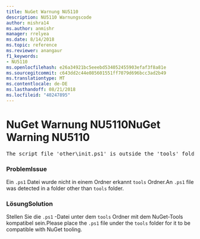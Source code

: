 ```yaml
---
title: NuGet Warnung NU5110
description: NU5110 Warnungscode
author: mishra14
ms.author: anmishr
manager: rrelyea
ms.date: 8/14/2018
ms.topic: reference
ms.reviewer: anangaur
f1_keywords:
- NU5110
ms.openlocfilehash: e26a34921bc5eeebd534052455903efaf3f8a81e
ms.sourcegitcommit: c643dd2c44e085601551ff7079d696bcc3ad2b49
ms.translationtype: MT
ms.contentlocale: de-DE
ms.lasthandoff: 08/21/2018
ms.locfileid: "40247895"
---
```

# <a name="nuget-warning-nu5110"></a><span data-ttu-id="29d2b-103">NuGet Warnung NU5110</span><span class="sxs-lookup"><span data-stu-id="29d2b-103">NuGet Warning NU5110</span></span>
<pre>The script file 'other\init.ps1' is outside the 'tools' folder and hence will not be executed during installation of this package. Move it into the 'tools' folder.</pre>

### <a name="issue"></a><span data-ttu-id="29d2b-104">Problem</span><span class="sxs-lookup"><span data-stu-id="29d2b-104">Issue</span></span>

<span data-ttu-id="29d2b-105">Ein `.ps1` Datei wurde nicht in einem Ordner erkannt `tools` Ordner.</span><span class="sxs-lookup"><span data-stu-id="29d2b-105">An `.ps1` file was detected in a folder other than `tools` folder.</span></span>


### <a name="solution"></a><span data-ttu-id="29d2b-106">Lösung</span><span class="sxs-lookup"><span data-stu-id="29d2b-106">Solution</span></span>

<span data-ttu-id="29d2b-107">Stellen Sie die `.ps1` -Datei unter dem `tools` Ordner mit dem NuGet-Tools kompatibel sein.</span><span class="sxs-lookup"><span data-stu-id="29d2b-107">Please place the `.ps1`  file under the `tools` folder for it to be compatible with NuGet tooling.</span></span>

